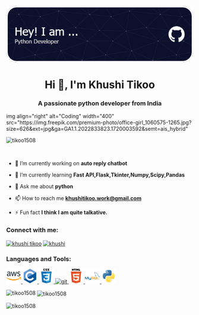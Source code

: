
![MasterHead](./header.png)
<h1 align="center">Hi 👋, I'm Khushi Tikoo</h1>
<h3 align="center">A passionate python developer from India</h3>
img align="right" alt="Coding" width="400" src="https://img.freepik.com/premium-photo/office-girl_1060575-1265.jpg?size=626&ext=jpg&ga=GA1.1.2022833823.1720003592&semt=ais_hybrid"

<p align="left"> <img src="https://komarev.com/ghpvc/?username=tikoo1508&label=Profile%20views&color=0e75b6&style=flat" alt="tikoo1508" /> </p>

<p align="left"> <a href="https://twitter.com/" target="blank"><img src="https://img.shields.io/twitter/follow/?logo=twitter&style=for-the-badge" alt="" /></a> </p>

- 🔭 I’m currently working on **auto reply chatbot**

- 🌱 I’m currently learning **Fast API,Flask,Tkinter,Numpy,Scipy,Pandas**

- 💬 Ask me about **python**

- 📫 How to reach me **khushitikoo.work@gmail.com**

- ⚡ Fun fact **I think I am quite talkative.**

<h3 align="left">Connect with me:</h3>
<p align="left">
<a href="https://linkedin.com/in/khushi tikoo" target="blank"><img align="center" src="https://raw.githubusercontent.com/rahuldkjain/github-profile-readme-generator/master/src/images/icons/Social/linked-in-alt.svg" alt="khushi tikoo" height="30" width="40" /></a>
<a href="https://www.leetcode.com/khushi" target="blank"><img align="center" src="https://raw.githubusercontent.com/rahuldkjain/github-profile-readme-generator/master/src/images/icons/Social/leet-code.svg" alt="khushi" height="30" width="40" /></a>
</p>

<h3 align="left">Languages and Tools:</h3>
<p align="left"> <a href="https://aws.amazon.com" target="_blank" rel="noreferrer"> <img src="https://raw.githubusercontent.com/devicons/devicon/master/icons/amazonwebservices/amazonwebservices-original-wordmark.svg" alt="aws" width="40" height="40"/> </a> <a href="https://www.cprogramming.com/" target="_blank" rel="noreferrer"> <img src="https://raw.githubusercontent.com/devicons/devicon/master/icons/c/c-original.svg" alt="c" width="40" height="40"/> </a> <a href="https://www.w3schools.com/css/" target="_blank" rel="noreferrer"> <img src="https://raw.githubusercontent.com/devicons/devicon/master/icons/css3/css3-original-wordmark.svg" alt="css3" width="40" height="40"/> </a> <a href="https://git-scm.com/" target="_blank" rel="noreferrer"> <img src="https://www.vectorlogo.zone/logos/git-scm/git-scm-icon.svg" alt="git" width="40" height="40"/> </a> <a href="https://www.w3.org/html/" target="_blank" rel="noreferrer"> <img src="https://raw.githubusercontent.com/devicons/devicon/master/icons/html5/html5-original-wordmark.svg" alt="html5" width="40" height="40"/> </a> <a href="https://www.mysql.com/" target="_blank" rel="noreferrer"> <img src="https://raw.githubusercontent.com/devicons/devicon/master/icons/mysql/mysql-original-wordmark.svg" alt="mysql" width="40" height="40"/> </a> <a href="https://www.python.org" target="_blank" rel="noreferrer"> <img src="https://raw.githubusercontent.com/devicons/devicon/master/icons/python/python-original.svg" alt="python" width="40" height="40"/> </a> </p>

<p><img align="left" src="https://github-readme-stats.vercel.app/api/top-langs?username=tikoo1508&show_icons=true&locale=en&layout=compact" alt="tikoo1508" /></p>

<p>&nbsp;<img align="center" src="https://github-readme-stats.vercel.app/api?username=tikoo1508&show_icons=true&locale=en" alt="tikoo1508" /></p>

<p><img align="center" src="https://github-readme-streak-stats.herokuapp.com/?user=tikoo1508&" alt="tikoo1508" /></p>
